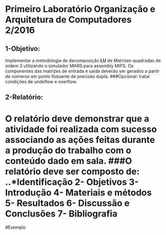 # Primeiro Laboratório Organização e Arquitetura de Computadores 2/2016


## 1-Objetivo:
Implementar a metodologia de decomposição **LU** de Matrizes quadradas de ordem 3 utilizando o simulador MARS para assembly MIPS. Os componentes das matrizes de entrada e saída deverão ser gerados a partir de números em ponto flutuante de precisão dupla.
###Opcional: tratar condições de undeflow e overflow.
## 2-Relatório:
O relatório deve demonstrar que a atividade foi realizada com sucesso associando as ações feitas durante a produção do trabalho com o conteúdo dado em sala.
###O relatório deve ser composto de:
..*Identificação
2- Objetivos
3- Introdução
4- Materiais e métodos
5- Resultados
6- Discussão e Conclusões
7- Bibliografia
===
#Exemplo
